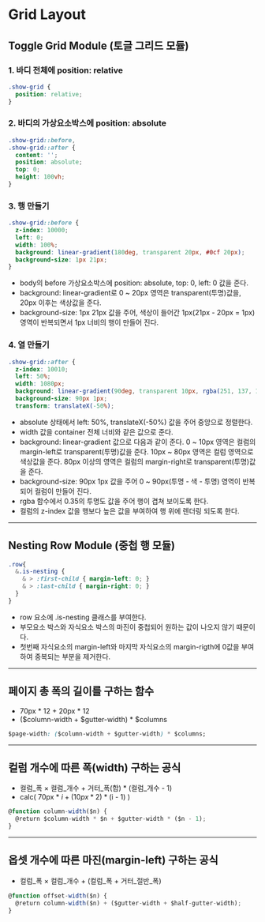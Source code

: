 # Grid Layout

## Toggle Grid Module (토글 그리드 모듈)

### 1. 바디 전체에 position: relative
```css
.show-grid {
  position: relative;
}
```

### 2. 바디의 가상요소박스에 position: absolute
```css
.show-grid::before,
.show-grid::after {
  content: '';
  position: absolute;
  top: 0;
  height: 100vh;
}
```

### 3. 행 만들기
```css
.show-grid::before {
  z-index: 10000;
  left: 0;
  width: 100%;
  background: linear-gradient(180deg, transparent 20px, #0cf 20px);
  background-size: 1px 21px;
}
```
+ body의 before 가상요소박스에 position: absolute, top: 0, left: 0 값을 준다.
+ background: linear-gradient로 0 ~ 20px 영역은 transparent(투명)값을, 20px 이후는 색상값을 준다. 
+ background-size: 1px 21px 값을 주어, 색상이 들어간 1px(21px - 20px = 1px) 영역이 반복되면서 1px 너비의 행이 만들어 진다.

### 4. 열 만들기
```css
.show-grid::after {
  z-index: 10010;
  left: 50%;
  width: 1080px;
  background: linear-gradient(90deg, transparent 10px, rgba(251, 137, 137, 0.35) 10px, rgba(251, 137, 137, 0.35) 80px, transparent 80px);
  background-size: 90px 1px;
  transform: translateX(-50%);
```
- absolute 상태에서 left: 50%, translateX(-50%) 값을 주어 중앙으로 정렬한다.
- width 값을 container 전체 너비와 같은 값으로 준다.
- background: linear-gradient 값으로 다음과 같이 준다. 0 ~ 10px 영역은 컬럼의 margin-left로 transparent(투명)값을 준다. 10px ~ 80px 영역은 컬럼 영역으로 색상값을 준다. 80px 이상의 영역은 컬럼의 margin-right로 transparent(투명)값을 준다.
- background-size: 90px 1px 값을 주어 0 ~ 90px(투명 - 색 - 투명) 영역이 반복되어 컬럼이 만들어 진다.
- rgba 함수에서 0.35의 투명도 값을 주어 행이 겹쳐 보이도록 한다.
- 컬럼의 z-index 값을 행보다 높은 값을 부여하여 행 위에 렌더링 되도록 한다.

---

## Nesting Row Module (중첩 행 모듈)

```css
.row{
  &.is-nesting {
    & > :first-child { margin-left: 0; }
    & > :last-child { margin-right: 0; }
  }
}
```
- row 요소에 .is-nesting 클래스를 부여한다.
- 부모요소 박스와 자식요소 박스의 마진이 중첩되어 원하는 값이 나오지 않기 때문이다.
- 첫번째 자식요소의 margin-left와 마지막 자식요소의 margin-rigth에 0값을 부여하여 중복되는 부분을 제거한다.

---

## 페이지 총 폭의 길이를 구하는 함수
- 70px * 12 + 20px * 12
- ($column-width + $gutter-width) * $columns
```css
$page-width: ($column-width + $gutter-width) * $columns;
```

---

## 컬럼 개수에 따른 폭(width) 구하는 공식
- 컬럼_폭 × 컬럼_개수 + 거터_폭(합) * (컬럼_개수 - 1)
- calc( 70px * $i + (10px * 2) * ($i - 1) )
```javascript
@function column-width($n) {
  @return $column-width * $n + $gutter-width * ($n - 1);
}
```

---

## 옵셋 개수에 따른 마진(margin-left) 구하는 공식
- 컬럼_폭 × 컬럼_개수 + (컬럼_폭 + 거터_절반_폭)
```javascript
@function offset-width($n) {
  @return column-width($n) + ($gutter-width + $half-gutter-width);
}
```